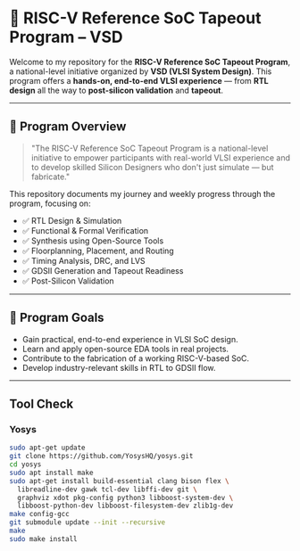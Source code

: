 # 🧠 RISC-V Reference SoC Tapeout Program – VSD

Welcome to my repository for the **RISC-V Reference SoC Tapeout Program**, a national-level initiative organized by **VSD (VLSI System Design)**. This program offers a **hands-on, end-to-end VLSI experience** — from **RTL design** all the way to **post-silicon validation** and **tapeout**.

---

## 📌 Program Overview

> "The RISC-V Reference SoC Tapeout Program is a national-level initiative to empower participants with real-world VLSI experience and to develop skilled Silicon Designers who don't just simulate — but fabricate."

This repository documents my journey and weekly progress through the program, focusing on:

- ✅ RTL Design & Simulation  
- ✅ Functional & Formal Verification  
- ✅ Synthesis using Open-Source Tools  
- ✅ Floorplanning, Placement, and Routing  
- ✅ Timing Analysis, DRC, and LVS  
- ✅ GDSII Generation and Tapeout Readiness  
- ✅ Post-Silicon Validation  

---

## 🎯 Program Goals

- Gain practical, end-to-end experience in VLSI SoC design.
- Learn and apply open-source EDA tools in real projects.
- Contribute to the fabrication of a working RISC-V-based SoC.
- Develop industry-relevant skills in RTL to GDSII flow.

---


## Tool Check

### Yosys
```bash
sudo apt-get update
git clone https://github.com/YosysHQ/yosys.git
cd yosys
sudo apt install make
sudo apt-get install build-essential clang bison flex \
  libreadline-dev gawk tcl-dev libffi-dev git \
  graphviz xdot pkg-config python3 libboost-system-dev \
  libboost-python-dev libboost-filesystem-dev zlib1g-dev
make config-gcc
git submodule update --init --recursive
make
sudo make install














